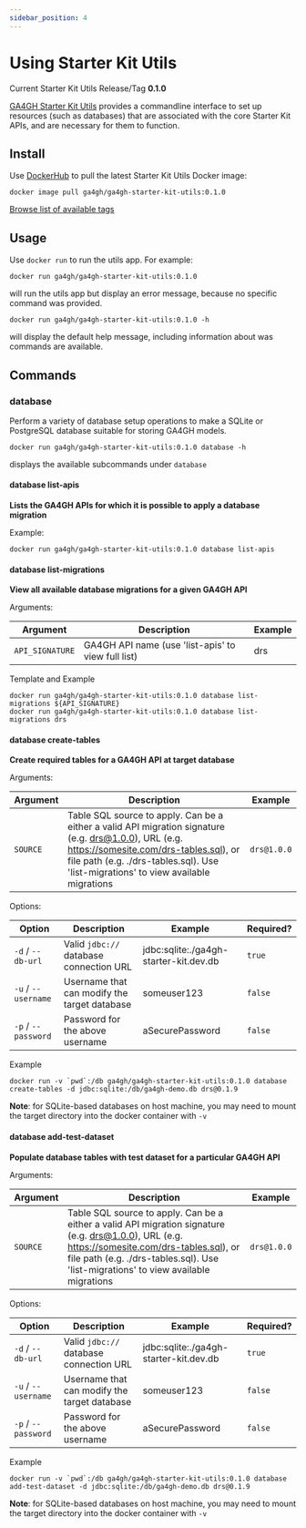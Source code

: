```yaml
---
sidebar_position: 4
---
```


# Using Starter Kit Utils

Current Starter Kit Utils Release/Tag **0.1.0**

[GA4GH Starter Kit Utils](#) provides a commandline interface to set up resources (such as databases) that are associated with the core Starter Kit APIs, and are necessary for them to function.

## Install

Use [DockerHub](#) to pull the latest Starter Kit Utils Docker image:

```
docker image pull ga4gh/ga4gh-starter-kit-utils:0.1.0
```

[Browse list of available tags](#)

## Usage

Use `docker run` to run the utils app. For example:

```
docker run ga4gh/ga4gh-starter-kit-utils:0.1.0
```

will run the utils app but display an error message, because no specific command was provided.

```
docker run ga4gh/ga4gh-starter-kit-utils:0.1.0 -h
```

will display the default help message, including information about was commands are available.

## Commands

### database

Perform a variety of database setup operations to make a SQLite or PostgreSQL database suitable for storing GA4GH models.

```
docker run ga4gh/ga4gh-starter-kit-utils:0.1.0 database -h
```

displays the available subcommands under `database`

#### database list-apis

**Lists the GA4GH APIs for which it is possible to apply a database migration**

Example:
```
docker run ga4gh/ga4gh-starter-kit-utils:0.1.0 database list-apis
```

#### database list-migrations

**View all available database migrations for a given GA4GH API**

Arguments:

| Argument | Description | Example |
|----------|-------------|---------|
| `API_SIGNATURE` | GA4GH API name (use 'list-apis' to view full list) | drs |

Template and Example
```
docker run ga4gh/ga4gh-starter-kit-utils:0.1.0 database list-migrations ${API_SIGNATURE}
docker run ga4gh/ga4gh-starter-kit-utils:0.1.0 database list-migrations drs
```

#### database create-tables

**Create required tables for a GA4GH API at target database**

Arguments:

| Argument | Description | Example |
|----------|-------------|---------|
| `SOURCE` | Table SQL source to apply. Can be a either a valid API migration signature (e.g. drs@1.0.0), URL (e.g. https://somesite.com/drs-tables.sql), or file path (e.g. ./drs-tables.sql). Use 'list-migrations' to view available migrations | `drs@1.0.0`

Options:

| Option | Description | Example | Required? |
|--------|-------------|---------|----------|
| `-d` / `--db-url` | Valid `jdbc://` database connection URL | jdbc:sqlite:./ga4gh-starter-kit.dev.db | `true` |
| `-u` / `--username` | Username that can modify the target database | someuser123 | `false` |
| `-p` / `--password` | Password for the above username | aSecurePassword | `false` |

Example
```
docker run -v `pwd`:/db ga4gh/ga4gh-starter-kit-utils:0.1.0 database create-tables -d jdbc:sqlite:/db/ga4gh-demo.db drs@0.1.9
```

**Note**: for SQLite-based databases on host machine, you may need to mount the target directory into the docker container with `-v` 

#### database add-test-dataset

**Populate database tables with test dataset for a particular GA4GH API**

Arguments:

| Argument | Description | Example |
|----------|-------------|---------|
| `SOURCE` | Table SQL source to apply. Can be a either a valid API migration signature (e.g. drs@1.0.0), URL (e.g. https://somesite.com/drs-tables.sql), or file path (e.g. ./drs-tables.sql). Use 'list-migrations' to view available migrations | `drs@1.0.0`

Options:

| Option | Description | Example | Required? |
|--------|-------------|---------|----------|
| `-d` / `--db-url` | Valid `jdbc://` database connection URL | jdbc:sqlite:./ga4gh-starter-kit.dev.db | `true` |
| `-u` / `--username` | Username that can modify the target database | someuser123 | `false` |
| `-p` / `--password` | Password for the above username | aSecurePassword | `false` |

Example
```
docker run -v `pwd`:/db ga4gh/ga4gh-starter-kit-utils:0.1.0 database add-test-dataset -d jdbc:sqlite:/db/ga4gh-demo.db drs@0.1.9
```

**Note**: for SQLite-based databases on host machine, you may need to mount the target directory into the docker container with `-v` 